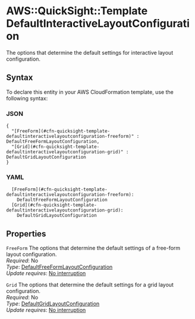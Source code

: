# AWS::QuickSight::Template DefaultInteractiveLayoutConfiguration<a name="aws-properties-quicksight-template-defaultinteractivelayoutconfiguration"></a>

The options that determine the default settings for interactive layout configuration\.

## Syntax<a name="aws-properties-quicksight-template-defaultinteractivelayoutconfiguration-syntax"></a>

To declare this entity in your AWS CloudFormation template, use the following syntax:

### JSON<a name="aws-properties-quicksight-template-defaultinteractivelayoutconfiguration-syntax.json"></a>

```
{
  "[FreeForm](#cfn-quicksight-template-defaultinteractivelayoutconfiguration-freeform)" : DefaultFreeFormLayoutConfiguration,
  "[Grid](#cfn-quicksight-template-defaultinteractivelayoutconfiguration-grid)" : DefaultGridLayoutConfiguration
}
```

### YAML<a name="aws-properties-quicksight-template-defaultinteractivelayoutconfiguration-syntax.yaml"></a>

```
  [FreeForm](#cfn-quicksight-template-defaultinteractivelayoutconfiguration-freeform):
    DefaultFreeFormLayoutConfiguration
  [Grid](#cfn-quicksight-template-defaultinteractivelayoutconfiguration-grid):
    DefaultGridLayoutConfiguration
```

## Properties<a name="aws-properties-quicksight-template-defaultinteractivelayoutconfiguration-properties"></a>

`FreeForm` <a name="cfn-quicksight-template-defaultinteractivelayoutconfiguration-freeform"></a>
The options that determine the default settings of a free\-form layout configuration\.  
_Required_: No  
_Type_: [DefaultFreeFormLayoutConfiguration](aws-properties-quicksight-template-defaultfreeformlayoutconfiguration.md)  
_Update requires_: [No interruption](https://docs.aws.amazon.com/AWSCloudFormation/latest/UserGuide/using-cfn-updating-stacks-update-behaviors.html#update-no-interrupt)

`Grid` <a name="cfn-quicksight-template-defaultinteractivelayoutconfiguration-grid"></a>
The options that determine the default settings for a grid layout configuration\.  
_Required_: No  
_Type_: [DefaultGridLayoutConfiguration](aws-properties-quicksight-template-defaultgridlayoutconfiguration.md)  
_Update requires_: [No interruption](https://docs.aws.amazon.com/AWSCloudFormation/latest/UserGuide/using-cfn-updating-stacks-update-behaviors.html#update-no-interrupt)
